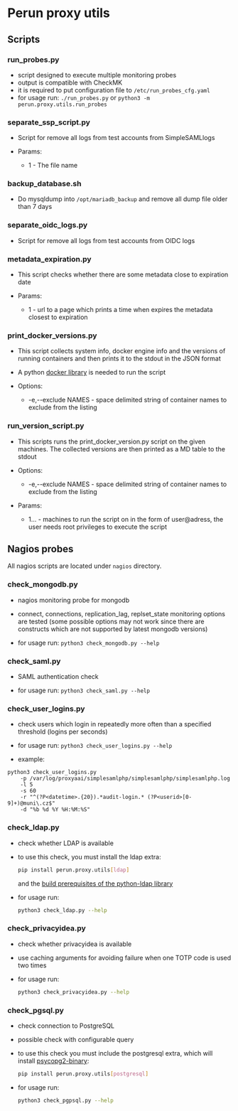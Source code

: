# Perun proxy utils

## Scripts

### run_probes.py

- script designed to execute multiple monitoring probes
- output is compatible with CheckMK
- it is required to put configuration file to `/etc/run_probes_cfg.yaml`
- for usage run: `./run_probes.py` or `python3 -m perun.proxy.utils.run_probes`

### separate_ssp_script.py

- Script for remove all logs from test accounts from SimpleSAMLlogs

- Params:
  - 1 - The file name

### backup_database.sh

- Do mysqldump into `/opt/mariadb_backup` and remove all dump file older than 7 days

### separate_oidc_logs.py

- Script for remove all logs from test accounts from OIDC logs

### metadata_expiration.py

- This script checks whether there are some metadata close to expiration date

- Params:
  - 1 - url to a page which prints a time when expires the metadata closest to expiration

### print_docker_versions.py

- This script collects system info, docker engine info and the versions of running containers and then prints it to the stdout in the JSON format
- A python [docker library](https://pypi.org/project/docker/) is needed to run the script

- Options:
  - -e,--exclude NAMES - space delimited string of container names to exclude from the listing

### run_version_script.py

- This scripts runs the print_docker_version.py script on the given machines. The collected versions are then printed as a MD table to the stdout

- Options:
  - -e,--exclude NAMES - space delimited string of container names to exclude from the listing
- Params:
  - 1... - machines to run the script on in the form of user@adress, the user needs root privileges to execute the script

## Nagios probes

All nagios scripts are located under `nagios` directory.

### check_mongodb.py

- nagios monitoring probe for mongodb

- connect, connections, replication_lag, replset_state monitoring options are tested (some possible options may not work since there are constructs which are not supported by latest mongodb versions)

- for usage run:
  `python3 check_mongodb.py --help`

### check_saml.py

- SAML authentication check

- for usage run:
  `python3 check_saml.py --help`

### check_user_logins.py

- check users which login in repeatedly more often than a specified threshold (logins per seconds)

- for usage run:
  `python3 check_user_logins.py --help`

- example:

```
python3 check_user_logins.py
    -p /var/log/proxyaai/simplesamlphp/simplesamlphp/simplesamlphp.log
    -l 5
    -s 60
    -r "^(?P<datetime>.{20}).*audit-login.* (?P<userid>[0-9]+)@muni\.cz$"
    -d "%b %d %Y %H:%M:%S"
```

### check_ldap.py

- check whether LDAP is available
- to use this check, you must install the ldap extra:

  ```sh
  pip install perun.proxy.utils[ldap]
  ```

  and the [build prerequisites of the python-ldap library](https://www.python-ldap.org/en/latest/installing.html#build-prerequisites)

- for usage run:

  ```sh
  python3 check_ldap.py --help
  ```

### check_privacyidea.py

- check whether privacyidea is available
- use caching arguments for avoiding failure when one TOTP code is used two times

- for usage run:

  ```sh
  python3 check_privacyidea.py --help
  ```

### check_pgsql.py

- check connection to PostgreSQL
- possible check with configurable query
- to use this check you must include the postgresql extra, which will install [psycopg2-binary](https://pypi.org/project/psycopg2-binary/):

  ```sh
  pip install perun.proxy.utils[postgresql]
  ```

- for usage run:

  ```sh
  python3 check_pgpsql.py --help
  ```
